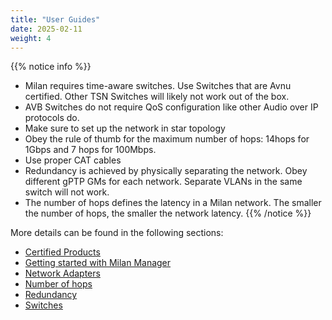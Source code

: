 ```yaml
---
title: "User Guides"
date: 2025-02-11
weight: 4
---
```


{{% notice info %}}
- Milan requires time-aware switches. Use Switches that are Avnu certified. Other TSN Switches will likely not work out of the box.
- AVB Switches do not require QoS configuration like other Audio over IP protocols do.
- Make sure to set up the network in star topology
- Obey the rule of thumb for the maximum number of hops: 14hops for 1Gbps and 7 hops for 100Mbps.
- Use proper CAT cables
- Redundancy is achieved by physically separating the network. Obey different gPTP GMs for each network. Separate VLANs in the same switch will not work.
- The number of hops defines the latency in a Milan network. The smaller the number of hops, the smaller the network latency.
{{% /notice %}}

More details can be found in the following sections:

- [Certified Products](certified-products.md)
- [Getting started with Milan Manager](getting-started-milan-manager.md)
- [Network Adapters](network-adapters.md)
- [Number of hops](number-of-hops.md)
- [Redundancy](redundancy.md)
- [Switches](switches.md)


